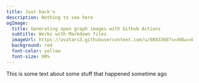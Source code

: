 ```yaml
---
title: Just hack'n
description: Nothing to see here
ogImage:
  title: Generating open graph images with Github Actions
  subtitle: Works with Markdown files
  imageUrl: https://avatars3.githubusercontent.com/u/8883368?s=40&v=4
  background: red
  font-color: yellow
  font-size: 90%
---
```


This is some text about some stuff that happened sometime ago
